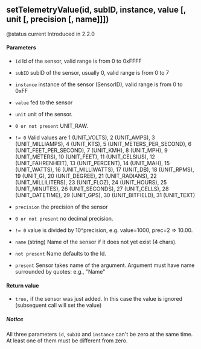 <!-- This file was generated by the script. Do not edit it, any changes will be lost! -->

## setTelemetryValue(id, subID, instance, value [, unit [, precision [, name]]])



@status current Introduced in 2.2.0


#### Parameters

* `id` Id of the sensor, valid range is from 0 to 0xFFFF

* `subID` subID of the sensor, usually 0, valid range is from 0 to 7

* `instance` instance of the sensor (SensorID), valid range is from 0 to 0xFF

* `value` fed to the sensor

* `unit` unit of the sensor.
 * `0 or not present` UNIT_RAW.
 * `!= 0` Valid values are 1 (UNIT_VOLTS), 2 (UNIT_AMPS), 3 (UNIT_MILLIAMPS),
 4 (UNIT_KTS), 5 (UNIT_METERS_PER_SECOND), 6 (UNIT_FEET_PER_SECOND), 7 (UNIT_KMH), 8 (UNIT_MPH), 9 (UNIT_METERS),
 10 (UNIT_FEET), 11 (UNIT_CELSIUS), 12 (UNIT_FAHRENHEIT), 13 (UNIT_PERCENT), 14 (UNIT_MAH), 15 (UNIT_WATTS),
 16 (UNIT_MILLIWATTS), 17 (UNIT_DB), 18 (UNIT_RPMS), 19 (UNIT_G), 20 (UNIT_DEGREE), 21 (UNIT_RADIANS),
 22 (UNIT_MILLILITERS), 23 (UNIT_FLOZ), 24 (UNIT_HOURS), 25 (UNIT_MINUTES), 26 (UNIT_SECONDS), 27 (UNIT_CELLS),
 28 (UNIT_DATETIME), 29 (UNIT_GPS), 30 (UNIT_BITFIELD), 31 (UNIT_TEXT)

* `precision` the precision of the sensor
 * `0 or not present` no decimal precision.
 * `!= 0` value is divided by 10^precision, e.g. value=1000, prec=2 => 10.00.

* `name` (string) Name of the sensor if it does not yet exist (4 chars).
 * `not present` Name defaults to the Id.
 * `present` Sensor takes name of the argument. Argument must have name surrounded by quotes: e.g., "Name"



#### Return value

* `true,` if the sensor was just added. In this case the value is ignored (subsequent call will set the value)



##### Notice
All three parameters `id`, `subID` and `instance` can't be zero at the same time. At least one of them
must be different from zero.


